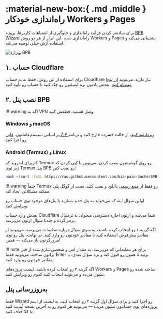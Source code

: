 # :material-new-box:{ .md .middle } راه‌اندازی خودکار Workers و Pages

برای ساده‌تر کردن فرآیند راه‌اندازی و جلوگیری از اشتباهات کاربرها، پروژه [BPB Wizard](https://github.com/bia-pain-bache/BPB-Wizard) راه‌اندازی شده. این ابزار از هر دو روش Workers و Pages پشتیبانی می‌کنه و استفاده ازش خیلی توصیه می‌شه.

![ویزارد BPB](../images/wizard.jpg)

## ۱. حساب Cloudflare

برای استفاده از این روش، فقط به یه حساب Cloudflare نیاز دارید. می‌تونید [از اینجا ثبت‌نام کنید](https://dash.cloudflare.com/sign-up/). بعدش یادتون نره ایمیلتون رو چک کنید تا حساب رو تأیید کنید.

## ۲. نصب پنل BPB

!!! warning
    اگه به VPN وصل هستید، قطعش کنید.

### Windows و macOS

بر اساس سیستم‌عاملتون، [فایل ZIP رو دانلود کنید](https://github.com/bia-pain-bache/BPB-Wizard/releases/latest)، از حالت فشرده خارج کنید و برنامه رو اجرا کنید.

### Android (Termux) و Linux

کاربرای اندروید که Termux رو روی گوشیشون نصب کردن، می‌تونن با کپی کردن کد زیر توی Termux پنل BPB رو نصب کنن:

```bash title="Termux - Linux"
bash <(curl -fsSL https://raw.githubusercontent.com/bia-pain-bache/BPB-Wizard/main/install.sh)
```

!!! warning
    حتماً Termux رو فقط از [منبع رسمی](https://github.com/termux/termux-app/releases/latest) دانلود و نصب کنید. نصب از گوگل پلی ممکنه مشکلاتی ایجاد کنه.

اولین سؤال اینه که می‌خواید یه پنل جدید بسازید یا پنل‌های موجود توی حساب رو ویرایش کنید.

بعدش وارد حساب Cloudflare شما می‌شه و ازتون اجازه دسترسی میخواد، به ترمینال برمی‌گرده و چندتا سؤال ازتون می‌پرسه.

اگه گزینه ۱ رو انتخاب کرده باشید، یه سری سؤال درباره تنظیمات می‌پرسه. می‌تونید از مقادیر پیش‌فرض استفاده کنید یا مقادیر خودتون رو وارد کنید. در نهایت، پنل رو توی مرورگرتون باز می‌کنه — همین!

!!! note
    برای هر تنظیماتی که می‌پرسه، یه مقدار امن و شخصی‌سازی‌شده از قبل براتون ساخته. می‌تونید فقط Enter بزنید تا همون رو قبول کنه و بره سؤال بعدی، یا مقادیر خودتون رو وارد کنید.

اگه گزینه ۲ رو انتخاب کرده باشید، لیست پروژه‌های Workers و Pages ساخته شده رو نشون می‌ده و می‌تونید انتخاب کنید کدوم رو ویرایش کنید.

## به‌روزرسانی پنل

فقط Wizard رو اجرا کنید و برای سؤال اول گزینه ۲ رو انتخاب کنید. یه لیست از اسم پروژه‌های توی حسابتون نشون می‌ده — می‌تونید هر کدوم رو به آخرین نسخه آپدیت کنید یا کلا حذف کنید.
